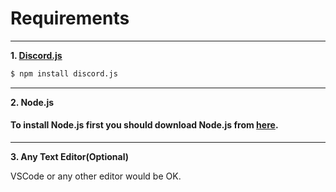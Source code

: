 # Requirements
---

**1. [Discord.js](https://www.npmjs.com/package/discord.js?source=post_page-----7b5fe27cb6fa----------------------)**
```bash 
$ npm install discord.js
```
---
**2. Node.js**

#### To install Node.js first you should download Node.js from [here](https://nodejs.org/en/download/).
---

**3. Any Text Editor(Optional)**

VSCode or any other editor would be OK.
